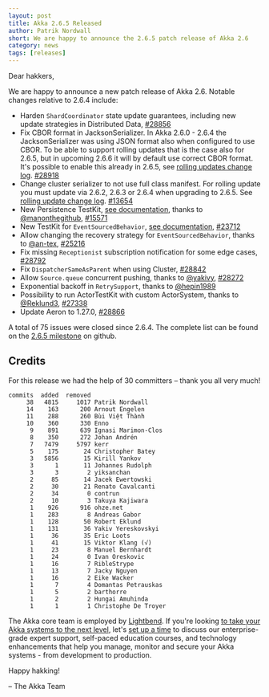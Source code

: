 ```yaml
---
layout: post
title: Akka 2.6.5 Released
author: Patrik Nordwall
short: We are happy to announce the 2.6.5 patch release of Akka 2.6
category: news
tags: [releases]
---
```


Dear hakkers,

We are happy to announce a new patch release of Akka 2.6. Notable changes relative to 2.6.4 include:

* Harden `ShardCoordinator` state update guarantees, including new update strategies in Distributed Data, [#28856](https://github.com/akka/akka/issues/28856)
* Fix CBOR format in JacksonSerializer. In Akka 2.6.0 - 2.6.4 the JacksonSerializer was using JSON format also when configured to use CBOR. To be able to support rolling updates that is the case also for 2.6.5, but in upcoming 2.6.6 it will by default use correct CBOR format. It's possible to enable this already in 2.6.5, see [rolling updates change log](https://doc.akka.io/docs/akka/current/project/rolling-update.html#2-6-5-jacksoncborserializer). [#28918](https://github.com/akka/akka/issues/28918)
* Change cluster serializer to not use full class manifest. For rolling update you must update via 2.6.2, 2.6.3 or 2.6.4 when upgrading to 2.6.5. See [rolling update change log](https://doc.akka.io/docs/akka/current/project/rolling-update.html#2-6-2-clustermessageserializer-manifests-change). [#13654](https://github.com/akka/akka/issues/13654)
* New Persistence TestKit, [see documentation](https://doc.akka.io/docs/akka/current/typed/persistence-testing.html#persistence-testkit), thanks to [@manonthegithub](https://github.com/manonthegithub), [#15571](https://github.com/akka/akka/issues/15571)
* New TestKit for `EventSourcedBehavior`, [see documentation](https://doc.akka.io/docs/akka/current/typed/persistence-testing.html), [#23712](https://github.com/akka/akka/issues/23712)
* Allow changing the recovery strategy for `EventSourcedBehavior`, thanks to [@an-tex](https://github.com/an-tex), [#25216](https://github.com/akka/akka/issues/25216)
* Fix missing `Receptionist` subscription notification for some edge cases, [#28792](https://github.com/akka/akka/issues/28792)
* Fix `DispatcherSameAsParent` when using Cluster, [#28842](https://github.com/akka/akka/issues/28842)
* Allow `Source.queue` concurrent pushing, thanks to [@yakivy](https://github.com/yakivy), [#28272](https://github.com/akka/akka/issues/28272)
* Exponential backoff in `RetrySupport`, thanks to [@hepin1989](https://github.com/hepin1989)
* Possibility to run ActorTestKit with custom ActorSystem, thanks to [@Reklund3](https://github.com/Reklund3), [#27338](https://github.com/akka/akka/issues/27338)
* Update Aeron to 1.27.0, [#28866](https://github.com/akka/akka/pull/28866)


A total of 75 issues were closed since 2.6.4. The complete list can be found on the [2.6.5 milestone](https://github.com/akka/akka/milestone/164?closed=1) on github.


## Credits

For this release we had the help of 30 committers – thank you all very much!

```
commits  added  removed
     38   4815     1017 Patrik Nordwall
     14    163      200 Arnout Engelen
     11    288      260 Bùi Việt Thành
     10    360      330 Enno
      9    891      639 Ignasi Marimon-Clos
      8    350      272 Johan Andrén
      7   7479     5797 kerr
      5    175       24 Christopher Batey
      3   5856       15 Kirill Yankov
      3      1       11 Johannes Rudolph
      3      3        2 yiksanchan
      2     85       14 Jacek Ewertowski
      2     30       21 Renato Cavalcanti
      2     34        0 contrun
      2     10        3 Takuya Kajiwara
      1    926      916 ohze.net
      1    283        8 Andreas Gabor
      1    128       50 Robert Eklund
      1    131       36 Yakiv Yereskovskyi
      1     36       35 Eric Loots
      1     41       15 Viktor Klang (√)
      1     23        8 Manuel Bernhardt
      1     24        0 Ivan Oreskovic
      1     16        7 RibleStrype
      1     13        7 Jacky Nguyen
      1     16        2 Eike Wacker
      1      7        4 Domantas Petrauskas
      1      5        2 barthorre
      1      2        2 Hungai Amuhinda
      1      1        1 Christophe De Troyer
```

The Akka core team is employed by [Lightbend](https://www.lightbend.com/). If you're looking [to take your Akka systems to the next level](https://www.lightbend.com/akka#subscription), let's [set up a time](https://www.lightbend.com/contact) to discuss our enterprise-grade expert support, self-paced education courses, and technology enhancements that help you manage, monitor and secure your Akka systems - from development to production.

Happy hakking!

– The Akka Team
